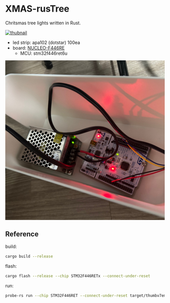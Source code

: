 # XMAS-rusTree

Chritsmas tree lights written in Rust.

[![thubnail](https://img.youtube.com/vi/865onFjWOqE/0.jpg)](https://youtube.com/shorts/865onFjWOqE)

- led strip: apa102 (dotstar) 100ea
- board: [NUCLEO-F446RE](https://www.st.com/en/evaluation-tools/nucleo-f446re.html)
  - MCU: stm32f446ret6u

![board](_image/xmas-rustree_board.jpg)

## Reference

build:
```sh
cargo build --release
```

flash:
```sh
cargo flash --release --chip STM32F446RETx --connect-under-reset
```

run:
```sh
probe-rs run --chip STM32F446RET --connect-under-reset target/thumbv7em-none-eabihf/release/xmas-rustree
```